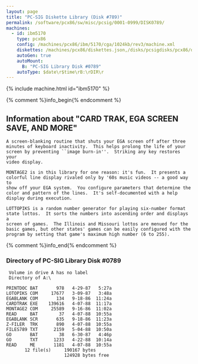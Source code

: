```yaml
---
layout: page
title: "PC-SIG Diskette Library (Disk #789)"
permalink: /software/pcx86/sw/misc/pcsig/0001-0999/DISK0789/
machines:
  - id: ibm5170
    type: pcx86
    config: /machines/pcx86/ibm/5170/cga/1024kb/rev3/machine.xml
    diskettes: /machines/pcx86/diskettes.json,/disks/pcsigdisks/pcx86/diskettes.json
    autoGen: true
    autoMount:
      B: "PC-SIG Library Disk #0789"
    autoType: $date\r$time\rB:\rDIR\r
---
```


{% include machine.html id="ibm5170" %}

{% comment %}info_begin{% endcomment %}

## Information about "CARD TRAK, EGA SCREEN SAVE, AND MORE"

    A screen-blanking routine that shuts your EGA screen off after three
    minutes of keyboard inactivity.  This helps prolong the life of your
    screen by preventing ``image burn-in''.  Striking any key restores your
    video display.
    
    MONTAGE2 is in this library for one reason: it's fun.  It presents a
    colorful line display rivaled only by '60s music videos -- a good way to
    show off your EGA system.  You configure parameters that determine the
    color and pattern of the lines.  It's self-documented with a help
    display during execution.
    
    LOTTOPIKS is a random number generator for playing six-number format
    state lottos.  It sorts the numbers into ascending order and displays a
    screen of games.  The Illinois and Missouri lottos are menued for the
    basic games, but other states' games can be easily configured with the
    program by setting that game's maximum high number (6 to 255).
{% comment %}info_end{% endcomment %}


### Directory of PC-SIG Library Disk #0789

     Volume in drive A has no label
     Directory of A:\

    PRINTDOC BAT       978   4-29-87   5:27a
    LOTOPIKS COM     17677   3-09-87   3:48a
    EGABLANK COM       134   9-18-86  11:24a
    CARDTRAK EXE    139616   4-07-88  11:17a
    MONTAGE2 COM     25589   9-16-86  11:02a
    READ     BAT        37   4-07-88  10:55a
    EGABLANK SCR       635   9-18-86  11:23a
    Z-FILER  TRK       890   4-07-88  10:55a
    FILES789 TXT      2159   5-04-88  10:50a
    GO       BAT        38   6-30-87   4:46p
    GO       TXT      1233   4-22-88  10:14a
    READ     ME       1181   4-07-88  10:55a
           12 file(s)     190167 bytes
                          124928 bytes free

